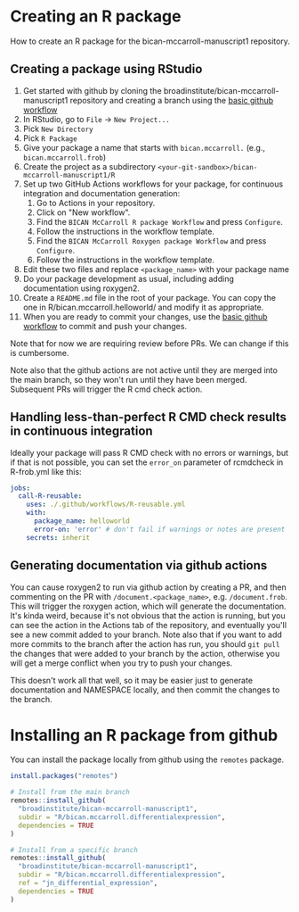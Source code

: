 # Creating an R package
How to create an R package for the bican-mccarroll-manuscript1 repository.

## Creating a package using RStudio

1. Get started with github by cloning the broadinstitute/bican-mccarroll-manuscript1 repository and creating a branch using the [basic github workflow](https://docs.google.com/document/d/1A5T8ZVhNxP0GCQmmo1R8qaPPXah9cvSLI96U3TZdYos/edit?tab=t.0) 
1. In RStudio, go to `File` -> `New Project...`
1. Pick `New Directory`
1. Pick `R Package`
1. Give your package a name that starts with `bican.mccarroll.` (e.g., `bican.mccarroll.frob`)
1. Create the project as a subdirectory `<your-git-sandbox>/bican-mccarroll-manuscript1/R`
1. Set up two GitHub Actions workflows for your package, for continuous integration and documentation generation:
   1. Go to Actions in your repository.
   1. Click on "New workflow".
   1. Find the `BICAN McCarroll R package Workflow` and press `Configure`.
   1. Follow the instructions in the workflow template.
   1. Find the `BICAN McCarroll Roxygen package Workflow` and press `Configure`.
   1. Follow the instructions in the workflow template.
1. Edit these two files and replace `<package_name>` with your package name
1. Do your package development as usual, including adding documentation using roxygen2.
1. Create a `README.md` file in the root of your package.  You can copy the one in R/bican.mccarroll.helloworld/ and modify it as appropriate.
1. When you are ready to commit your changes, use the [basic github workflow](https://docs.google.com/document/d/1A5T8ZVhNxP0GCQmmo1R8qaPPXah9cvSLI96U3TZdYos/edit?tab=t.0) to commit and push your changes.

Note that for now we are requiring review before PRs.  We can change if this is cumbersome.

Note also that the github actions are not active until they are merged into the main branch, so they won't run 
until they have been merged.  Subsequent PRs will trigger the R cmd check action.

## Handling less-than-perfect R CMD check results in continuous integration
Ideally your package will pass R CMD check with no errors or warnings, but if that is not possible,
you can set the `error_on` parameter of rcmdcheck in R-frob.yml like this:
```yaml
jobs:
  call-R-reusable:
    uses: ./.github/workflows/R-reusable.yml
    with:
      package_name: helloworld
      error-on: 'error' # don't fail if warnings or notes are present
    secrets: inherit
```

## Generating documentation via github actions
You can cause roxygen2 to run via github action by creating a PR, and then commenting on the PR
with `/document.<package_name>`, e.g. `/document.frob`.  This will trigger the roxygen action, which will generate the 
documentation.  It's kinda weird, because it's not obvious that the action is running, but
you can see the action in the Actions tab of the repository, and eventually you'll see a new commit added to your branch.
Note also that if you want to add more commits to the branch after the action has run, you should `git pull` the
changes that were added to your branch by the action, otherwise you will get a merge conflict
when you try to push your changes.

This doesn't work all that well, so it may be easier just to generate documentation and NAMESPACE
locally, and then commit the changes to the branch.  

# Installing an R package from github
You can install the package locally from github using the `remotes` package.


```r
install.packages("remotes")

# Install from the main branch
remotes::install_github(
  "broadinstitute/bican-mccarroll-manuscript1",
  subdir = "R/bican.mccarroll.differentialexpression",
  dependencies = TRUE
)

# Install from a specific branch
remotes::install_github(
  "broadinstitute/bican-mccarroll-manuscript1",
  subdir = "R/bican.mccarroll.differentialexpression",
  ref = "jn_differential_expression",
  dependencies = TRUE
)
```






